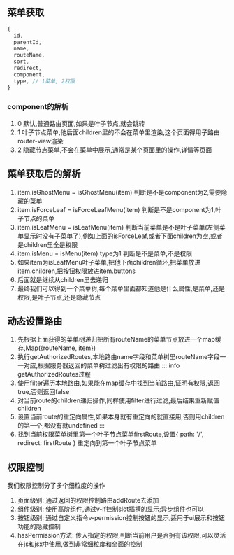 ## 菜单获取
```js
{
  id,
  parentId,
  name,
  routeName,
  sort,
  redirect,
  component,
  type, // 1菜单, 2权限
}
```
### component的解析
1. 0 默认,普通路由页面,如果是叶子节点,就会跳转
2. 1 叶子节点菜单,他后面children里的不会在菜单里渲染,这个页面得用子路由router-view渲染
3. 2 隐藏节点菜单,不会在菜单中展示,通常是某个页面里的操作,详情等页面

## 菜单获取后的解析
1. item.isGhostMenu = isGhostMenu(item) 判断是不是component为2,需要隐藏的菜单
2. item.isForceLeaf = isForceLeafMenu(item) 判断是不是component为1,叶子节点的菜单
3. item.isLeafMenu = isLeafMenu(item) 判断当前菜单是不是叶子菜单(左侧菜单显示时没有子菜单了),例如上面的isForceLeaf,或者下面children为空,或者是children里全是权限
4. item.isMenu = isMenu(item) type为1  判断是不是菜单,不是权限
5. 如果item为isLeafMenu叶子菜单,把他下面children循环,把菜单放进item.children,把按钮权限放进item.buttons
6. 后面就是继续从children里去递归
7. 最终我们可以得到一个菜单树,每个菜单里面都知道他是什么属性,是菜单,还是权限,是叶子节点,还是隐藏节点
   
## 动态设置路由
1. 先根据上面获得的菜单树递归把所有routeName的菜单节点放进一个map缓存,Map({routeName, item})
2. 执行getAuthorizedRoutes,本地路由name字段和菜单树里routeName字段一一对应,根据服务器返回的菜单树过滤出有权限的路由
::: info getAuthorizedRoutes过程
1. 使用filter遍历本地路由,如果能在map缓存中找到当前路由,证明有权限,返回true,否则返回false
2. 对当前route的children递归操作,同样使用filter进行过滤,最后结果重新赋值children
3. 设置当前route的重定向属性,如果本身就有重定向的就直接用,否则用children的第一个,都没有就undefined
:::
3. 找到当前权限菜单树里第一个叶子节点菜单firstRoute,设置{ path: '/', redirect: firstRoute } 重定向到第一个叶子节点菜单

## 权限控制
我们权限控制分了多个细粒度的操作
1. 页面级别: 通过返回的权限控制路由addRoute去添加
2. 组件级别: 使用高阶组件,通过v-if控制slot插槽的显示;异步组件也可以
3. 按钮级别: 通过自定义指令v-permission控制按钮的显示,适用于ui展示和按钮功能的隐藏控制
4. hasPermission方法: 传入指定的权限,判断当前用户是否拥有该权限,可以灵活在js和jsx中使用,做到非常细粒度和全面的控制